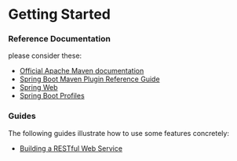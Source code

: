 # Getting Started

### Reference Documentation
please consider these:

* [Official Apache Maven documentation](https://maven.apache.org/guides/index.html)
* [Spring Boot Maven Plugin Reference Guide](https://docs.spring.io/spring-boot/docs/2.3.0.RELEASE/maven-plugin/reference/html/)
* [Spring Web](https://docs.spring.io/spring-boot/reference/web/servlet.html)
* [Spring Boot Profiles](https://docs.spring.io/spring-boot/reference/features/profiles.html)

### Guides
The following guides illustrate how to use some features concretely:

* [Building a RESTful Web Service](https://spring.io/guides/gs/rest-service/)
